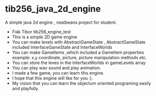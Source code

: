 # tib256_java_2d_engine
A simple java 2d engine , neatbeans project for student.


 * Fiák Tibor tib256_engine_test
 * This is a simple 2D game engine
 * You can make levels with AbstractGameState , AbstractGameState included InterfaceGameState and InterfaceWorlds
 * You can make GameItems ,which included a GameItem properties example: x,y coordinate, picture, picture manipulation methods etc. 
 * You can store the leves in the InterfaceWorlds in gameLevels array
 * You can play wav sound and play animation.
 * I made a few game, you can learn tihs engine.
 * I hope that this engine will like for you :).
 * My vision that you can learn the objectum oriented programing easily and playfully.
 
